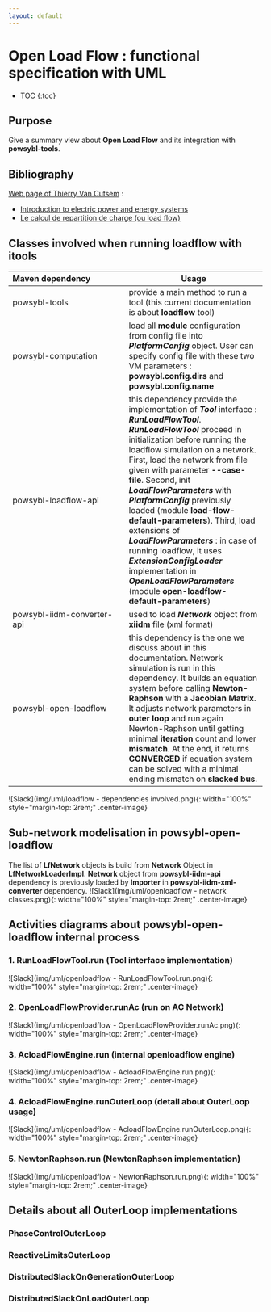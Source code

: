 ```yaml
---
layout: default
---
```


# Open Load Flow : functional specification with UML 

* TOC
{:toc}

## Purpose
Give a summary view about **Open Load Flow** and its integration with **powsybl-tools**.

## Bibliography
[Web page of Thierry Van Cutsem](https://people.montefiore.uliege.be/vct/courses) :
- [Introduction to electric power and energy systems](https://people.montefiore.uliege.be/vct/elec0014/elec0014.pdf)
- [Le calcul de repartition de charge (ou load flow)](https://people.montefiore.uliege.be/vct/elec0029/lf.pdf)

## Classes involved when running loadflow with itools

| Maven&nbsp;dependency&nbsp;&nbsp;&nbsp;&nbsp;&nbsp;&nbsp;&nbsp;&nbsp;&nbsp;&nbsp;&nbsp;&nbsp;&nbsp;&nbsp; | Usage |
| -------------------------- | - |
| powsybl-tools              | provide a main method to run a tool (this current documentation is about **loadflow** tool) |
| powsybl-computation        | load all **module** configuration from config file into ***PlatformConfig*** object. User can specify config file with these two VM parameters : **powsybl.config.dirs** and **powsybl.config.name** |
| powsybl-loadflow-api       | this dependency provide the implementation of ***Tool*** interface : ***RunLoadFlowTool***. ***RunLoadFlowTool*** proceed in initialization before running the loadflow simulation on a network. First, load the network from file given with parameter **--case-file**. Second, init ***LoadFlowParameters*** with ***PlatformConfig*** previously loaded (module **load-flow-default-parameters**). Third, load extensions of ***LoadFlowParameters*** : in case of running loadflow, it uses ***ExtensionConfigLoader*** implementation in ***OpenLoadFlowParameters*** (module **open-loadflow-default-parameters**) |
| powsybl-iidm-converter-api | used to load ***Network*** object from **xiidm** file (xml format) |
| powsybl-open-loadflow      | this dependency is the one we discuss about in this documentation. Network simulation is run in this dependency. It builds an equation system before calling **Newton-Raphson** with a **Jacobian Matrix**. It adjusts network parameters in **outer loop** and run again Newton-Raphson until getting minimal **iteration** count and lower **mismatch**. At the end, it returns **CONVERGED** if equation system can be solved with a minimal ending mismatch on **slacked bus**.|

![Slack](img/uml/loadflow - dependencies involved.png){: width="100%" style="margin-top: 2rem;" .center-image}

## Sub-network modelisation in powsybl-open-loadflow
The list of **LfNetwork** objects is build from **Network** Object in **LfNetworkLoaderImpl**. **Network** object from **powsybl-iidm-api** dependency is previously loaded by **Importer** in **powsybl-iidm-xml-converter** dependency.
![Slack](img/uml/openloadflow - network classes.png){: width="100%" style="margin-top: 2rem;" .center-image}

## Activities diagrams about powsybl-open-loadflow internal process
### 1. RunLoadFlowTool.run (Tool interface implementation)
![Slack](img/uml/openloadflow - RunLoadFlowTool.run.png){: width="100%" style="margin-top: 2rem;" .center-image}

### 2. OpenLoadFlowProvider.runAc (run on AC Network)
![Slack](img/uml/openloadflow - OpenLoadFlowProvider.runAc.png){: width="100%" style="margin-top: 2rem;" .center-image}

### 3. AcloadFlowEngine.run (internal openloadflow engine)
![Slack](img/uml/openloadflow - AcloadFlowEngine.run.png){: width="100%" style="margin-top: 2rem;" .center-image}

### 4. AcloadFlowEngine.runOuterLoop (detail about OuterLoop usage)
![Slack](img/uml/openloadflow - AcloadFlowEngine.runOuterLoop.png){: width="100%" style="margin-top: 2rem;" .center-image}

### 5. NewtonRaphson.run (NewtonRaphson implementation)
![Slack](img/uml/openloadflow - NewtonRaphson.run.png){: width="100%" style="margin-top: 2rem;" .center-image}

## Details about all OuterLoop implementations
### PhaseControlOuterLoop

### ReactiveLimitsOuterLoop

### DistributedSlackOnGenerationOuterLoop

### DistributedSlackOnLoadOuterLoop

